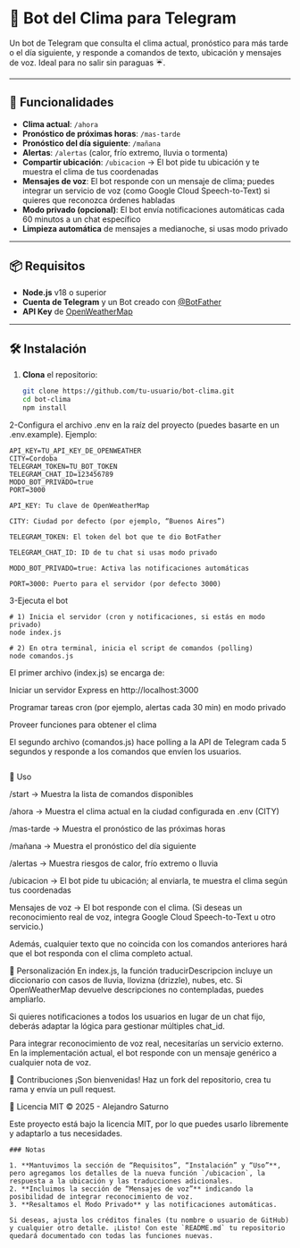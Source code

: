 # 🤖 Bot del Clima para Telegram

Un bot de Telegram que consulta el clima actual, pronóstico para más tarde o el día siguiente, y responde a comandos de texto, ubicación y mensajes de voz. Ideal para no salir sin paraguas ☔.

---

## 🚀 Funcionalidades

- **Clima actual**: `/ahora`
- **Pronóstico de próximas horas**: `/mas-tarde`
- **Pronóstico del día siguiente**: `/mañana`
- **Alertas**: `/alertas` (calor, frío extremo, lluvia o tormenta)
- **Compartir ubicación**: `/ubicacion` → El bot pide tu ubicación y te muestra el clima de tus coordenadas
- **Mensajes de voz**: El bot responde con un mensaje de clima; puedes integrar un servicio de voz (como Google Cloud Speech-to-Text) si quieres que reconozca órdenes habladas
- **Modo privado (opcional)**: El bot envía notificaciones automáticas cada 60 minutos a un chat específico
- **Limpieza automática** de mensajes a medianoche, si usas modo privado

---

## 📦 Requisitos

- **Node.js** v18 o superior
- **Cuenta de Telegram** y un Bot creado con [@BotFather](https://t.me/BotFather)
- **API Key** de [OpenWeatherMap](https://openweathermap.org/api)

---

## 🛠 Instalación

1. **Clona** el repositorio:

   ```bash
   git clone https://github.com/tu-usuario/bot-clima.git
   cd bot-clima
   npm install
2-Configura el archivo .env en la raíz del proyecto (puedes basarte en un .env.example). Ejemplo:
```
API_KEY=TU_API_KEY_DE_OPENWEATHER
CITY=Cordoba
TELEGRAM_TOKEN=TU_BOT_TOKEN
TELEGRAM_CHAT_ID=123456789
MODO_BOT_PRIVADO=true
PORT=3000
```
```
API_KEY: Tu clave de OpenWeatherMap

CITY: Ciudad por defecto (por ejemplo, “Buenos Aires”)

TELEGRAM_TOKEN: El token del bot que te dio BotFather

TELEGRAM_CHAT_ID: ID de tu chat si usas modo privado

MODO_BOT_PRIVADO=true: Activa las notificaciones automáticas

PORT=3000: Puerto para el servidor (por defecto 3000)
```
3-Ejecuta el bot
```
# 1) Inicia el servidor (cron y notificaciones, si estás en modo privado)
node index.js

# 2) En otra terminal, inicia el script de comandos (polling)
node comandos.js
```
El primer archivo (index.js) se encarga de:

Iniciar un servidor Express en http://localhost:3000

Programar tareas cron (por ejemplo, alertas cada 30 min) en modo privado

Proveer funciones para obtener el clima

El segundo archivo (comandos.js) hace polling a la API de Telegram cada 5 segundos y responde a los comandos que envíen los usuarios.
```
```

🏃 Uso

/start → Muestra la lista de comandos disponibles

/ahora → Muestra el clima actual en la ciudad configurada en .env (CITY)

/mas-tarde → Muestra el pronóstico de las próximas horas

/mañana → Muestra el pronóstico del día siguiente

/alertas → Muestra riesgos de calor, frío extremo o lluvia

/ubicacion → El bot pide tu ubicación; al enviarla, te muestra el clima según tus coordenadas

Mensajes de voz → El bot responde con el clima. (Si deseas un reconocimiento real de voz, integra Google Cloud Speech-to-Text u otro servicio.)

Además, cualquier texto que no coincida con los comandos anteriores hará que el bot responda con el clima completo actual.

🔧 Personalización
En index.js, la función traducirDescripcion incluye un diccionario con casos de lluvia, llovizna (drizzle), nubes, etc. Si OpenWeatherMap devuelve descripciones no contempladas, puedes ampliarlo.

Si quieres notificaciones a todos los usuarios en lugar de un chat fijo, deberás adaptar la lógica para gestionar múltiples chat_id.

Para integrar reconocimiento de voz real, necesitarías un servicio externo. En la implementación actual, el bot responde con un mensaje genérico a cualquier nota de voz.

🤝 Contribuciones
¡Son bienvenidas! Haz un fork del repositorio, crea tu rama y envía un pull request.

📄 Licencia
MIT © 2025 - Alejandro Saturno

Este proyecto está bajo la licencia MIT, por lo que puedes usarlo libremente y adaptarlo a tus necesidades.

```
### Notas

1. **Mantuvimos la sección de “Requisitos”, “Instalación” y “Uso”**, pero agregamos los detalles de la nueva función `/ubicacion`, la respuesta a la ubicación y las traducciones adicionales.  
2. **Incluimos la sección de “Mensajes de voz”** indicando la posibilidad de integrar reconocimiento de voz.  
3. **Resaltamos el Modo Privado** y las notificaciones automáticas.  

Si deseas, ajusta los créditos finales (tu nombre o usuario de GitHub) y cualquier otro detalle. ¡Listo! Con este `README.md` tu repositorio quedará documentado con todas las funciones nuevas.
```
